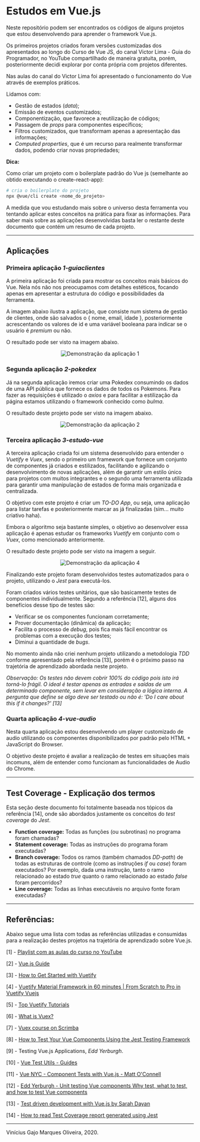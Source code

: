 # Estudos em Vue.js

Neste repositório podem ser encontrados os códigos de alguns projetos que estou desenvolvendo para aprender o framework Vue.js. 

Os primeiros projetos criados foram versões customizadas dos apresentados ao longo do Curso de Vue JS, do canal Victor Lima - Guia do Programador, no YouTube compartilhado de maneira gratuita, porém, posteriormente decidi explorar por conta própria com projetos diferentes.

Nas aulas do canal do Victor Lima foi apresentado o funcionamento do Vue através de exemplos práticos. 

Lidamos com:

* Gestão de estados (*data*);
* Emissão de eventos customizados; 
* Componentização, que favorece a reutilização de códigos; 
* Passagem de *props* para componentes específicos;
* Filtros customizados, que transformam apenas a apresentação das informações;
* *Computed properties*, que é um recurso para realmente transformar dados, podendo criar novas propriedades;

**Dica:**

Como criar um projeto com o boilerplate padrão do Vue js (semelhante ao obtido executando o create-react-app):

```bash
# cria o boilerplate do projeto
npx @vue/cli create <nome_do_projeto>
```

A medida que vou estudando mais sobre o universo desta ferramenta vou tentando aplicar estes conceitos na prática para fixar as informações. Para saber mais sobre as aplicações desenvolvidas basta ler o restante deste documento que contém um resumo de cada projeto.

---

## Aplicações

### Primeira aplicação *1-guiaclientes*

A primeira aplicação foi criada para mostrar os conceitos mais básicos do Vue. Nela nós não nos preocupamos com detalhes estéticos, focando apenas em apresentar a estrutura do código e possibilidades da ferramenta.

A imagem abaixo ilustra a aplicação, que consiste num sistema de gestão de clientes, onde são salvados o { nome, email, idade }, posteriormente acrescentando os valores de id e uma variável booleana para indicar se o usuário é *premium* ou não.

O resultado pode ser visto na imagem abaixo.

<span style="display: block; text-align: center;">
  <img src="assets/screenshot-guiaclientes.png" alt="Demonstração da aplicação 1" />
</span>

### Segunda aplicação *2-pokedex*

Já na segunda aplicação iremos criar uma Pokedex consumindo os dados de uma API pública que fornece os dados de todos os Pokemons. Para fazer as requisições é utilizado o *axios* e para facilitar a estilização da página estamos utilizando o framework conhecido como *bulma*.

O resultado deste projeto pode ser visto na imagem abaixo.

<span style="display: block; text-align: center;">
  <img src="assets/screenshot-pokedex.png" alt="Demonstração da aplicação 2" />
</span>

### Terceira aplicação *3-estudo-vue*

A terceira aplicação criada foi um sistema desenvolvido para entender o *Vuetify* e *Vuex*, sendo o primeiro um framework que fornece um conjunto de componentes já criados e estilizados, facilitando e agilizando o desenvolvimento de novas aplicações, além de garantir um estilo único para projetos com muitos integrantes e o segundo uma ferramenta utilizada para garantir uma manipulação de estados de forma mais organizada e centralizada.

O objetivo com este projeto é criar um *TO-DO App*, ou seja, uma aplicação para listar tarefas e posteriormente marcar as já finalizadas (sim... muito criativo haha).

Embora o algoritmo seja bastante simples, o objetivo ao desenvolver essa aplicação é apenas estudar os frameworks *Vuetify* em conjunto com o *Vuex*, como mencionado anteriormente.

O resultado deste projeto pode ser visto na imagem a seguir.

<span style="display: block; text-align: center;">
  <img src="assets/screenshot-todo.png" alt="Demonstração da aplicação 4" />
</span>

Finalizando este projeto foram desenvolvidos testes automatizados para o projeto, utilizando o *Jest* para executá-los.

Foram criados vários testes unitários, que são basicamente testes de componentes individualmente. Segundo a referência [12], alguns dos benefícios desse tipo de testes são:

- Verificar se os componentes funcionam corretamente;
- Prover documentação (dinâmica) da aplicação;
- Facilita o processo de *debug*, pois fica mais fácil encontrar os problemas com a execução dos testes;
- Diminui a quantidade de *bugs*.

No momento ainda não criei nenhum projeto utilizando a metodologia *TDD* conforme apresentado pela referência [13], porém é o próximo passo na trajetória de aprendizado abordada neste projeto.

*Observação: Os testes não devem cobrir 100% do código pois isto irá torná-lo frágil. O ideal é testar apenas as entradas e saídas de um determinado componente, sem levar em consideração a lógica interna. A pergunta que define se algo deve ser testado ou não é: 'Do I care about this if it changes?' [13]*

### Quarta aplicação *4-vue-audio*

Nesta quarta aplicação estou desenvolvendo um player customizado de audio utilizando os componentes disponibilizados por padrão pelo HTML + JavaScript do Browser.

O objetivo deste projeto é avaliar a realização de testes em situações mais incomuns, além de entender como funcionam as funcionalidades de Audio do Chrome.

---
## Test Coverage - Explicação dos termos

Esta seção deste documento foi totalmente baseada nos tópicos da referência [14], onde são abordados justamente os conceitos do *test coverage* do *Jest*.

- **Function coverage:** Todas as funções (ou subrotinas) no programa foram chamadas?
- **Statement coverage:** Todas as instruções do programa foram executadas?
- **Branch coverage:** Todos os ramos (também chamados *DD-path*) de todas as estruturas de controle (como as instruções *if* ou *case*) foram executados? Por exemplo, dada uma instrução, tanto o ramo relacionado ao estado *true* quanto o ramo relacionado ao estado *false* foram percorridos?
- **Line coverage:** Todas as linhas executáveis no arquivo fonte foram executadas?

---
## Referências:

Abaixo segue uma lista com todas as referências utilizadas e consumidas para a realização destes projetos na trajetória de aprendizado sobre Vue.js.

[1] - [Playlist com as aulas do curso no YouTube](https://www.youtube.com/watch?v=npA_f0ztIt0&list=PLJ_KhUnlXUPteacVhunyK5M8SKIadeED0)

[2] - [Vue.js Guide](https://vuejs.org/v2/guide)

[3] - [How to Get Started with Vuetify](https://www.sitepoint.com/get-started-vuetify/)

[4] - [Vuetify Material Framework in 60 minutes | From Scratch to Pro in Vuetify Vuejs](https://www.youtube.com/watch?v=GeUhmMJUFZQ&ref=madewithvuejs.com)

[5] - [Top Vuetify Tutorials](https://madewithvuejs.com/blog/top-vuetify-tutorials)

[6] - [What is Vuex?](https://vuex.vuejs.org/#what-is-a-state-management-pattern)

[7] - [Vuex course on Scrimba](https://scrimba.com/g/gvuex)

[8] - [How to Test Your Vue Components Using the Jest Testing Framework](https://www.digitalocean.com/community/tutorials/vuejs-vue-testing)

[9] - Testing Vue.js Applications, *Edd Yerburgh*.

[10] - [Vue Test Utils - Guides](https://vue-test-utils.vuejs.org/guides/#common-tips)

[11] - [Vue NYC - Component Tests with Vue.js - Matt O'Connell](https://www.youtube.com/watch?v=OIpfWTThrK8)

[12] - [Edd Yerburgh - Unit testing Vue components Why test, what to test, and how to test Vue components](https://www.youtube.com/watch?v=LxXsGNXsMo8)

[13] - [Test driven development with Vue.js by Sarah Dayan](https://www.youtube.com/watch?v=DD1fEhcEzY8)

[14] - [How to read Test Coverage report generated using Jest](https://medium.com/@krishankantsinghal/how-to-read-test-coverage-report-generated-using-jest-c2d1cb70da8b)

---
Vinícius Gajo Marques Oliveira, 2020.